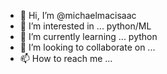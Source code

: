 - 👋 Hi, I’m @michaelmacisaac
- 👀 I’m interested in ... python/ML
- 🌱 I’m currently learning ... python
- 💞️ I’m looking to collaborate on ...
- 📫 How to reach me ...

<!---
michaelmacisaac/michaelmacisaac is a ✨ special ✨ repository because its `README.md` (this file) appears on your GitHub profile.
You can click the Preview link to take a look at your changes.
--->
